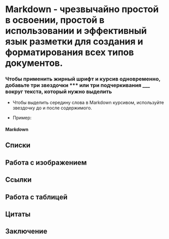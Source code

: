  # Markdown - чрезвычайно простой в освоении, простой в использовании и эффективный язык разметки для создания и форматирования всех типов документов.

 ### Чтобы применить жирный шрифт и курсив одновременно, добавьте три звездочки *** или три подчеркивания ___ вокруг текста, который нужно выделить
 * Чтобы выделить середину слова в Markdown курсивом, используйте звездочку до и после содержимого.

* Пример:

#### Mar*kdo*wn
 ## Списки

 ## Работа с изображением

 ## Ссылки
 
 ## Работа с таблицей

 ## Цитаты 

 ## Заключение

 